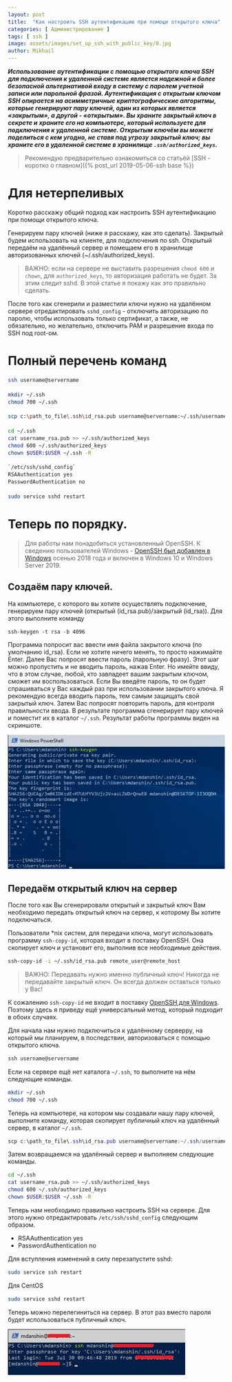 ```yaml
---
layout: post
title:  "Как настроить SSH аутентификацию при помощи открытого ключа"
categories: [ Администрирование ]
tags: [ ssh ]
image: assets/images/set_up_ssh_with_public_key/0.jpg
author: Mikhail
---
```

***Использование аутентификации с помощью открытого ключа SSH для подключения к удаленной системе является надежной и более безопасной альтернативой входу в систему с паролем учетной записи или парольной фразой. Аутентификация с открытым ключом SSH опирается на асимметричные криптографические алгоритмы, которые генерируют пару ключей, один из которых является «закрытым», а другой - «открытым». Вы храните закрытый ключ в секрете и храните его на компьютере, который используете для подключения к удаленной системе. Открытым ключём вы можете поделиться с кем угодно, не ставя под угрозу закрытый ключ; вы храните его в удаленной системе в хранилище `.ssh/authorized_keys`.***

>Рекомендую предварительно ознакомиться со статьёй [SSH - коротко о главном]({% post_url 2019-05-06-ssh base %})

# Для нетерпеливых

Коротко расскажу общий подход как настроить SSH аутентификацию при помощи открытого ключа.

Генерируем пару ключей (ниже я расскажу, как это сделать). Закрытый будем использовать на клиенте, для подключения по ssh. Открытый передаём на удалённый сервер и помещаем его в хранилище авторизованных ключей (~/.ssh/authorized_keys). 

>ВАЖНО: если на сервере не выставить разрешения `chmod 600` и `chown`, для `authorized_keys`, то авторизация работать не будет. За этим следит sshd. В этой статье я покажу как это правильно сделать.

После того как сгенерили и разместили ключи нужно на удалённом сервере отредактировать `sshd_config` - отключить авторизацию по паролю, чтобы использовать только сертификат, а также, не обязательно, но желательно, отключить PAM и разрешение входа по SSH под root-ом.

# Полный перечень команд

```bash
ssh username@servername

mkdir ~/.ssh
chmod 700 ~/.ssh

scp c:\path_to_file\.ssh\id_rsa.pub username@servername:~/.ssh/username_rsa.pub

cd ~/.ssh
cat username_rsa.pub >> ~/.ssh/authorized_keys
chmod 600 ~/.ssh/authorized_keys
chown $USER:$USER ~/.ssh -R

`/etc/ssh/sshd_config`
RSAAuthentication yes
PasswordAuthentication no

sudo service sshd restart
```

# Теперь по порядку.

>Для работы нам понадобиться установленный OpenSSH. К сведению пользователей Windows - [OpenSSH был добавлен в Windows](https://docs.microsoft.com/en-us/windows-server/administration/openssh/openssh_overview) осенью 2018 года и включен в Windows 10 и Windows Server 2019.

## Создаём пару ключей.
На компьютере, с которого вы хотите осуществлять подключение, генерируем пару ключей (открытый (id_rsa.pub)/закрытый (id_rsa)). Для этого выполните команду

```
ssh-keygen -t rsa -b 4096
```

Программа попросит вас ввести имя файла закрытого ключа (по умолчанию id_rsa). Если не хотите ничего менять, то просто нажимайте Enter. Далее Вас попросят ввести пароль (парольную фразу). Этот шаг можно пропустить и не вводить пароль, нажав Enter. Но имейте ввиду, что в этом случае, любой, кто завладеет вашим закрытым ключом, сможет им воспользоваться. Если Вы введёте пароль, то он будет спрашиваться у Вас каждый раз при использовании закрытого ключа. Я рекомендую всегда вводить пароль, тем самым защищать свой закрытый ключ. Затем Вас попросят повторить пароль, для контроля правильности ввода. В результате программа сгенерирует пару ключей и поместит их в каталог `~/.ssh`. Результат работы программы виден на скриншоте.

![assets/images/set-up-ssh-with-public-key/1.jpg](/assets/images/set_up_ssh_with_public_key/1.jpg)

## Передаём открытый ключ на сервер
После того как Вы сгенерировали открытый и закрытый ключ Вам необходимо передать открытый ключ на сервер, к которому Вы хотите подключаться.

Пользователи *nix систем, для передачи ключа, могут использовать программу `ssh-copy-id`, которая входит в поставку OpenSSH. Она скопирует ключ и установит его, выполнив все необходимые действия.

```bash
ssh-copy-id -i ~/.ssh/id_rsa.pub remote_user@remote_host
```

>ВАЖНО: Передавать нужно именно публичный ключ! Никогда не передавайте закрытый ключ. Он всегда должен оставться только у Вас!

К сожалению `ssh-copy-id` не входит в поставку [OpenSSH для Windows](https://docs.microsoft.com/en-us/windows-server/administration/openssh/openssh_overview). Поэтому здесь я приведу ещё универсальный метод, который подходит в обоих случаях.

Для начала нам нужно подключиться к удалённому серверру, на который мы планируем, в последствии, авторизоваться с помощью открытого ключа.

```powershell
ssh username@servername
```
Если на сервере ещё нет каталога `~/.ssh`, то выполните на нём следующие команды.

```bash
mkdir ~/.ssh
chmod 700 ~/.ssh
```
Теперь на компьютере, на котором мы создавали нашу пару ключей, выполните команду, которая скопирует публичный ключ на удалённый сервер, в каталог `~/.ssh`.

```powershell
scp c:\path_to_file\.ssh\id_rsa.pub username@servername:~/.ssh/username_rsa.pub
```
Затем возвращаемся на удалённый сервер и выполняем следующие команды.

```bash
cd ~/.ssh
cat username_rsa.pub >> ~/.ssh/authorized_keys
chmod 600 ~/.ssh/authorized_keys
chown $USER:$USER ~/.ssh -R
```

Теперь нам необходимо правильно настроить SSH на сервере. Для этого нужно отредактировать `/etc/ssh/sshd_config` следующим образом.

* RSAAuthentication yes
* PasswordAuthentication no

Для вступления изменений в силу перезапустите sshd:

```bash
sudo service ssh restart
```

Для CentOS

```bash
sudo service sshd restart
```

Теперь можно перелегиниться на сервер. В этот раз вместо пароля будет использоваться публичный ключ.

![assets/images/set-up-ssh-with-public-key/2.jpg](/assets/images/set_up_ssh_with_public_key/2.jpg)